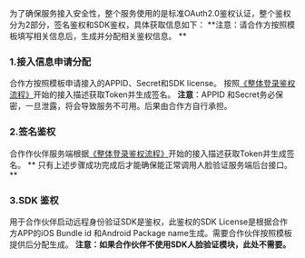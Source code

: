 为了确保服务接入安全性，整个服务使用的是标准OAuth2.0鉴权认证，整个鉴权分为2部分，签名鉴权和SDK鉴权，具体获取信息如下：
**注意：请合作方按照模板填写相关信息后，生成并分配相关鉴权信息。
**

### 1.接入信息申请分配
合作方按照模板申请接入的APPID、Secret和SDK license。 按照[《整体登录鉴权流程》](http://tce.fsphere.cn/document/product/295/10117?!preview&lang=cn)开始的接入描述获取Token并生成签名。
**注意**：APPID 和Secret务必保密，一旦泄露，将会导致服务不可用。后果由合作方自行承担。

### 2.签名鉴权
合作作伙伴服务端根据[《整体登录鉴权流程》](http://tce.fsphere.cn/document/product/295/10117?!preview&lang=cn)开始的接入描述获取Token并生成签名。
** 只有上述步骤成功完成后才能确保能正常调用人脸验证服务端后台接口。**

### 3.SDK 鉴权
用于合作伙伴启动远程身份验证SDK是鉴权，此鉴权的SDK License是根据合作方APP的iOS Bundle id 和Android Package name生成。需要合作伙伴按照模板提供后分配生成。
**注意：如果合作伙伴不使用SDK人脸验证模块，此处不需要。**